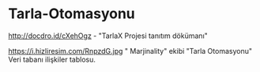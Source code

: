 # Tarla-Otomasyonu
http://docdro.id/cXehOgz  - "TarlaX Projesi tanıtım dökümanı"

https://i.hizliresim.com/RnpzdG.jpg " Marjinality" ekibi "Tarla Otomasyonu" Veri tabanı ilişkiler tablosu.




